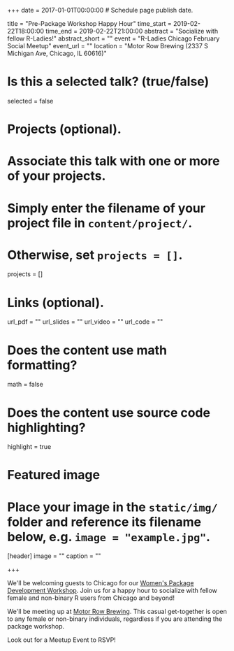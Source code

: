 +++
date = 2017-01-01T00:00:00  # Schedule page publish date.

title = "Pre-Package Workshop Happy Hour"
time_start = 2019-02-22T18:00:00
time_end = 2019-02-22T21:00:00
abstract = "Socialize with fellow R-Ladies!"
abstract_short = ""
event = "R-Ladies Chicago February Social Meetup"
event_url = ""
location = "Motor Row Brewing (2337 S Michigan Ave, Chicago, IL 60616)"

# Is this a selected talk? (true/false)
selected = false

# Projects (optional).
#   Associate this talk with one or more of your projects.
#   Simply enter the filename of your project file in `content/project/`.
#   Otherwise, set `projects = []`.
projects = []

# Links (optional).
url_pdf = ""
url_slides = ""
url_video = ""
url_code = ""

# Does the content use math formatting?
math = false

# Does the content use source code highlighting?
highlight = true

# Featured image
# Place your image in the `static/img/` folder and reference its filename below, e.g. `image = "example.jpg"`.
[header]
image = ""
caption = ""

+++

We'll be welcoming guests to Chicago for our [Women's Package Development Workshop](https://forwards.github.io/edu/chicago/). Join us for a happy hour to socialize with fellow female and non-binary R users from Chicago and beyond!  
  
We'll be meeting up at [Motor Row Brewing](https://www.motorrowbrewing.com/). This casual get-together is open to any female or non-binary individuals, regardless if you are attending the package workshop.  
  
Look out for a Meetup Event to RSVP!  
  
